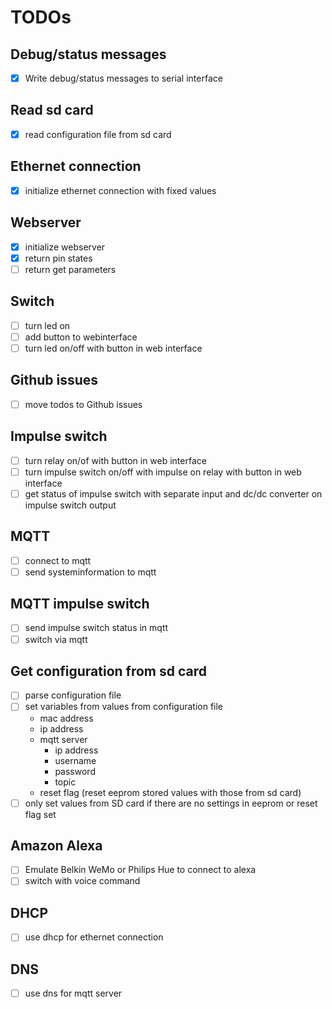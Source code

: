 # TODOs

## Debug/status messages

- [x] Write debug/status messages to serial interface

## Read sd card

- [x] read configuration file from sd card

## Ethernet connection

- [x] initialize ethernet connection with fixed values

## Webserver

- [x] initialize webserver
- [x] return pin states
- [ ] return get parameters

## Switch

- [ ] turn led on
- [ ] add button to webinterface
- [ ] turn led on/off with button in web interface

## Github issues

- [ ] move todos to Github issues

## Impulse switch

- [ ] turn relay on/of with button in web interface
- [ ] turn impulse switch on/off with impulse on relay with button in web interface
- [ ] get status of impulse switch with separate input and dc/dc converter on impulse switch output

## MQTT

- [ ] connect to mqtt
- [ ] send systeminformation to mqtt

## MQTT impulse switch

- [ ] send impulse switch status in mqtt
- [ ] switch via mqtt

## Get configuration from sd card
- [ ] parse configuration file
- [ ] set variables from values from configuration file
    - mac address
    - ip address
    - mqtt server
        - ip address
        - username
        - password
        - topic
    - reset flag (reset eeprom stored values with those from sd card)
- [ ] only set values from SD card if there are no settings in eeprom or reset flag set

## Amazon Alexa

- [ ] Emulate Belkin WeMo or Philips Hue to connect to alexa
- [ ] switch with voice command

## DHCP

- [ ] use dhcp for ethernet connection

## DNS

- [ ] use dns for mqtt server
